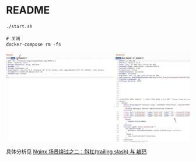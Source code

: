# README

```
./start.sh

# 关闭
docker-compose rm -fs
```

![](static/1.jpg)

具体分析见 [Nginx 场景绕过之二：斜杠(trailing slash) 与 编码 ](https://t.zsxq.com/FYni6mM)